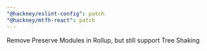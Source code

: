 ```yaml
---
"@hackney/eslint-config": patch
"@hackney/mtfh-react": patch
---
```


Remove Preserve Modules in Rollup, but still support Tree Shaking
